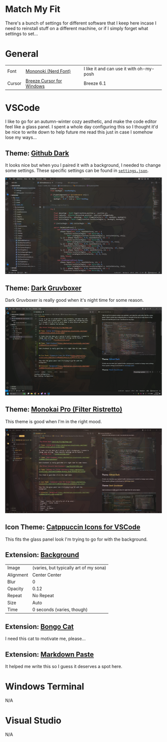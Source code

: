 # Match My Fit

There's a bunch of settings for different software that I keep here incase I need to reinstall stuff on a different machine, or if I simply forget what settings to set...

# General

<table>
    <tr>
        <td>Font</td>
        <td><a href="https://github.com/ryanoasis/nerd-fonts/releases/download/v3.2.1/Mononoki.zip">Mononoki (Nerd Font)</a></td>
        <td>I like it and can use it with oh-my-posh</td>
    </tr>
    <tr>
        <td>Cursor</td>
        <td><a href="https://github.com/black7375/Breeze-Cursors-for-Windows/releases/download/v1.0.0/plasma6.zip">Breeze Cursor for Windows</a></td>
        <td>Breeze 6.1</td>
    </tr>
</table>

# VSCode

I like to go for an autumn-winter cozy aesthetic, and make the code editor feel like a glass panel. I spent a whole day configuring this so I thought it'd be nice to write down to help future me read this just in case I somehow lose my ways...

## Theme: [Github Dark](https://marketplace.visualstudio.com/items?itemName=GitHub.github-vscode-theme)

It looks nice but when you I paired it with a background, I needed to change some settings. These specific settings can be found in [```settings.json```](vscode/settings.json).

![My VSCode View](/match-my-fit/img/image.png)

## Theme: [Dark Gruvboxer](https://marketplace.visualstudio.com/items?itemName=Vizora.gruvboxer)

Dark Gruvboxer is really good when it's night time for some reason.

![My VSCode View with Dark Gruvboxer](img/20241010210814.png)

## Theme: [Monokai Pro (Filter Ristretto)](https://marketplace.visualstudio.com/items?itemName=monokai.theme-monokai-pro-vscode)

This theme is good when I'm in the right mood.

![My VSCode View with Monokai Ristretto](img/20241010211354.png)

## Icon Theme: [Catppuccin Icons for VSCode](https://marketplace.visualstudio.com/items?itemName=Catppuccin.catppuccin-vsc-icons)

This fits the glass panel look I'm trying to go for with the background.

## Extension: [Background](https://marketplace.visualstudio.com/items?itemName=Katsute.code-background)

|   |   |
| - | - |
| Image | (varies, but typically art of my sona) |
| Alignment | Center Center |
| Blur | 0 |
| Opacity | 0.12 |
| Repeat | No Repeat |
| Size | Auto |
| Time | 0 seconds (varies, though) |

## Extension: [Bongo Cat](https://marketplace.visualstudio.com/items?itemName=pixl-garden.BongoCat)

I need this cat to motivate me, please...

## Extension: [Markdown Paste](https://marketplace.visualstudio.com/items?itemName=telesoho.vscode-markdown-paste-image)

It helped me write this so I guess it deserves a spot here.

# Windows Terminal

N/A

# Visual Studio

N/A